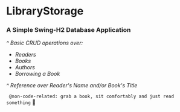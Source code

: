 # LibraryStorage
### A Simple Swing-H2 Database Application

<i>^ Basic CRUD operations over:
  - Readers
  - Books
  - Authors
  - Borrowing a Book
  
^ Reference over Reader's Name and/or Book's Title</i>

` @non-code-related: grab a book, sit comfortably and just read something` :book:
